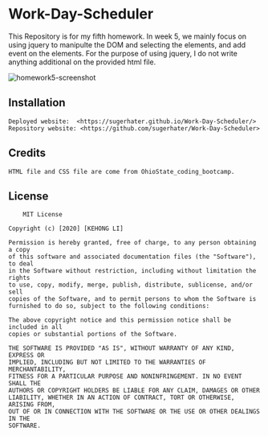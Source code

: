 # Work-Day-Scheduler

This Repository is for my fifth homework. In week 5, we mainly focus on using jquery to manipulte the DOM and selecting the elements, and add event on the elements. For the purpose of using jquery, I do not write anything additional on the provided html file.

![homework5-screenshot](https://user-images.githubusercontent.com/71996574/99166977-258f4280-26d4-11eb-86ff-fcfc56f6c91c.PNG)

## Installation
    Deployed website:  <https://sugerhater.github.io/Work-Day-Scheduler/>
    Repository website: <https://github.com/sugerhater/Work-Day-Scheduler>

## Credits
    HTML file and CSS file are come from OhioState_coding_bootcamp.

## License
        MIT License
 
    Copyright (c) [2020] [KEHONG LI]
 
    Permission is hereby granted, free of charge, to any person obtaining a copy
    of this software and associated documentation files (the "Software"), to deal
    in the Software without restriction, including without limitation the rights
    to use, copy, modify, merge, publish, distribute, sublicense, and/or sell
    copies of the Software, and to permit persons to whom the Software is
    furnished to do so, subject to the following conditions:
 
    The above copyright notice and this permission notice shall be included in all
    copies or substantial portions of the Software.
 
    THE SOFTWARE IS PROVIDED "AS IS", WITHOUT WARRANTY OF ANY KIND, EXPRESS OR
    IMPLIED, INCLUDING BUT NOT LIMITED TO THE WARRANTIES OF MERCHANTABILITY,
    FITNESS FOR A PARTICULAR PURPOSE AND NONINFRINGEMENT. IN NO EVENT SHALL THE
    AUTHORS OR COPYRIGHT HOLDERS BE LIABLE FOR ANY CLAIM, DAMAGES OR OTHER
    LIABILITY, WHETHER IN AN ACTION OF CONTRACT, TORT OR OTHERWISE, ARISING FROM,
    OUT OF OR IN CONNECTION WITH THE SOFTWARE OR THE USE OR OTHER DEALINGS IN THE
    SOFTWARE.